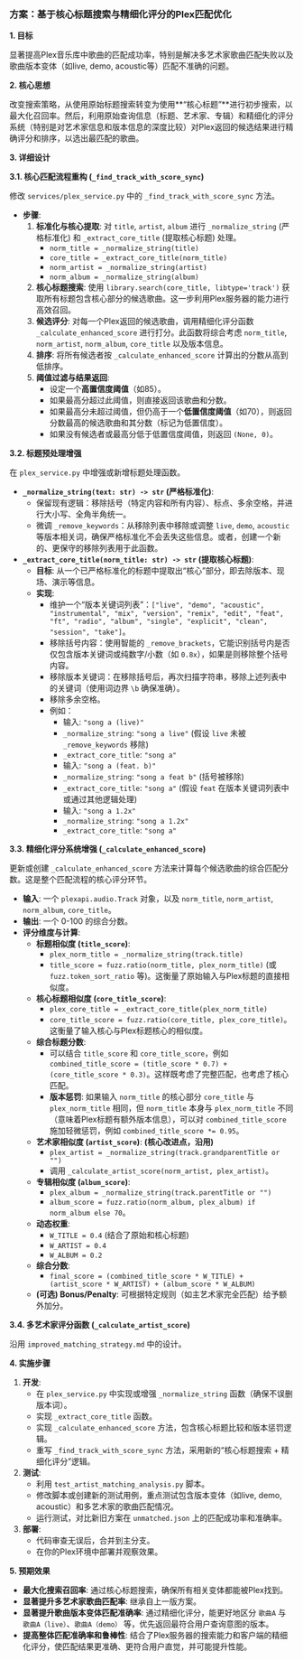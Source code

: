 ### **方案：基于核心标题搜索与精细化评分的Plex匹配优化**

**1. 目标**

显著提高Plex音乐库中歌曲的匹配成功率，特别是解决多艺术家歌曲匹配失败以及歌曲版本变体（如live, demo, acoustic等）匹配不准确的问题。

**2. 核心思想**

改变搜索策略，从使用原始标题搜索转变为使用**“核心标题”**进行初步搜索，以最大化召回率。然后，利用原始查询信息（标题、艺术家、专辑）和精细化的评分系统（特别是对艺术家信息和版本信息的深度比较）对Plex返回的候选结果进行精确评分和排序，以选出最匹配的歌曲。

**3. 详细设计**

**3.1. 核心匹配流程重构 (`_find_track_with_score_sync`)**

修改 `services/plex_service.py` 中的 `_find_track_with_score_sync` 方法。

*   **步骤**:
    1.  **标准化与核心提取**: 对 `title`, `artist`, `album` 进行 `_normalize_string` (严格标准化) 和 `_extract_core_title` (提取核心标题) 处理。
        *   `norm_title = _normalize_string(title)`
        *   `core_title = _extract_core_title(norm_title)`
        *   `norm_artist = _normalize_string(artist)`
        *   `norm_album = _normalize_string(album)`
    2.  **核心标题搜索**: 使用 `library.search(core_title, libtype='track')` 获取所有标题包含核心部分的候选歌曲。这一步利用Plex服务器的能力进行高效召回。
    3.  **候选评分**: 对每一个Plex返回的候选歌曲，调用精细化评分函数 `_calculate_enhanced_score` 进行打分。此函数将综合考虑 `norm_title`, `norm_artist`, `norm_album`, `core_title` 以及版本信息。
    4.  **排序**: 将所有候选者按 `_calculate_enhanced_score` 计算出的分数从高到低排序。
    5.  **阈值过滤与结果返回**:
        *   设定一个**高置信度阈值**（如85）。
        *   如果最高分超过此阈值，则直接返回该歌曲和分数。
        *   如果最高分未超过阈值，但仍高于一个**低置信度阈值**（如70），则返回分数最高的候选歌曲和其分数（标记为低置信度）。
        *   如果没有候选者或最高分低于低置信度阈值，则返回 `(None, 0)`。

**3.2. 标题预处理增强**

在 `plex_service.py` 中增强或新增标题处理函数。

*   **`_normalize_string(text: str) -> str` (严格标准化)**:
    *   保留现有逻辑：移除括号（特定内容和所有内容）、标点、多余空格，并进行大小写、全角半角统一。
    *   微调 `_remove_keywords`：从移除列表中移除或调整 `live`, `demo`, `acoustic` 等版本相关词，确保严格标准化不会丢失这些信息。或者，创建一个新的、更保守的移除列表用于此函数。
*   **`_extract_core_title(norm_title: str) -> str` (提取核心标题)**:
    *   **目标**: 从一个已严格标准化的标题中提取出“核心”部分，即去除版本、现场、演示等信息。
    *   **实现**:
        *   维护一个“版本关键词列表”：`["live", "demo", "acoustic", "instrumental", "mix", "version", "remix", "edit", "feat", "ft", "radio", "album", "single", "explicit", "clean", "session", "take"]`。
        *   移除括号内容：使用智能的 `_remove_brackets`，它能识别括号内是否仅包含版本关键词或纯数字/小数（如 `0.8x`），如果是则移除整个括号内容。
        *   移除版本关键词：在移除括号后，再次扫描字符串，移除上述列表中的关键词（使用词边界 `\b` 确保准确）。
        *   移除多余空格。
        *   例如：
            *   输入: `"song a (live)"`
            *   `_normalize_string`: `"song a live"` (假设 `live` 未被 `_remove_keywords` 移除)
            *   `_extract_core_title`: `"song a"`
            *   输入: `"song a (feat. b)"`
            *   `_normalize_string`: `"song a feat b"` (括号被移除)
            *   `_extract_core_title`: `"song a"` (假设 `feat` 在版本关键词列表中或通过其他逻辑处理)
            *   输入: `"song a 1.2x"`
            *   `_normalize_string`: `"song a 1.2x"`
            *   `_extract_core_title`: `"song a"`

**3.3. 精细化评分系统增强 (`_calculate_enhanced_score`)**

更新或创建 `_calculate_enhanced_score` 方法来计算每个候选歌曲的综合匹配分数。这是整个匹配流程的核心评分环节。

*   **输入**: 一个 `plexapi.audio.Track` 对象，以及 `norm_title`, `norm_artist`, `norm_album`, `core_title`。
*   **输出**: 一个 0-100 的综合分数。
*   **评分维度与计算**:
    *   **标题相似度 (`title_score`)**:
        *   `plex_norm_title = _normalize_string(track.title)`
        *   `title_score = fuzz.ratio(norm_title, plex_norm_title)` (或 `fuzz.token_sort_ratio` 等)。这衡量了原始输入与Plex标题的直接相似度。
    *   **核心标题相似度 (`core_title_score`)**:
        *   `plex_core_title = _extract_core_title(plex_norm_title)`
        *   `core_title_score = fuzz.ratio(core_title, plex_core_title)`。这衡量了输入核心与Plex标题核心的相似度。
    *   **综合标题分数**:
        *   可以结合 `title_score` 和 `core_title_score`，例如 `combined_title_score = (title_score * 0.7) + (core_title_score * 0.3)`。这样既考虑了完整匹配，也考虑了核心匹配。
        *   **版本惩罚**: 如果输入 `norm_title` 的核心部分 `core_title` 与 `plex_norm_title` 相同，但 `norm_title` 本身与 `plex_norm_title` 不同（意味着Plex标题有额外版本信息），可以对 `combined_title_score` 施加轻微惩罚，例如 `combined_title_score *= 0.95`。
    *   **艺术家相似度 (`artist_score`)**: **(核心改进点，沿用)**
        *   `plex_artist = _normalize_string(track.grandparentTitle or "")`
        *   调用 `_calculate_artist_score(norm_artist, plex_artist)`。
    *   **专辑相似度 (`album_score`)**:
        *   `plex_album = _normalize_string(track.parentTitle or "")`
        *   `album_score = fuzz.ratio(norm_album, plex_album) if norm_album else 70`。
    *   **动态权重**:
        *   `W_TITLE = 0.4` (结合了原始和核心标题)
        *   `W_ARTIST = 0.4`
        *   `W_ALBUM = 0.2`
    *   **综合分数**:
        *   `final_score = (combined_title_score * W_TITLE) + (artist_score * W_ARTIST) + (album_score * W_ALBUM)`
    *   **(可选) Bonus/Penalty**: 可根据特定规则（如主艺术家完全匹配）给予额外加分。

**3.4. 多艺术家评分函数 (`_calculate_artist_score`)**

沿用 `improved_matching_strategy.md` 中的设计。

**4. 实施步骤**

1.  **开发**:
    *   在 `plex_service.py` 中实现或增强 `_normalize_string` 函数（确保不误删版本词）。
    *   实现 `_extract_core_title` 函数。
    *   实现 `_calculate_enhanced_score` 方法，包含核心标题比较和版本惩罚逻辑。
    *   重写 `_find_track_with_score_sync` 方法，采用新的“核心标题搜索 + 精细化评分”逻辑。
2.  **测试**:
    *   利用 `test_artist_matching_analysis.py` 脚本。
    *   修改脚本或创建新的测试用例，重点测试包含版本变体（如live, demo, acoustic）和多艺术家的歌曲匹配情况。
    *   运行测试，对比新旧方案在 `unmatched.json` 上的匹配成功率和准确率。
3.  **部署**:
    *   代码审查无误后，合并到主分支。
    *   在你的Plex环境中部署并观察效果。

**5. 预期效果**

*   **最大化搜索召回率**: 通过核心标题搜索，确保所有相关变体都能被Plex找到。
*   **显著提升多艺术家歌曲匹配率**: 继承自上一版方案。
*   **显著提升歌曲版本变体匹配准确率**: 通过精细化评分，能更好地区分 `歌曲A` 与 `歌曲A（live）`、`歌曲A（demo）` 等，优先返回最符合用户查询意图的版本。
*   **提高整体匹配准确率和鲁棒性**: 结合了Plex服务器的搜索能力和客户端的精细化评分，使匹配结果更准确、更符合用户直觉，并可能提升性能。
